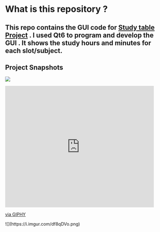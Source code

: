 # What is this repository ? 
This repo contains the GUI code for **[Study table Project](https://github.com/MonerMo/Oled-Screen-RTC-Interfacing-with-AVR)** . I used Qt6 to program and develop the GUI .
It shows the study hours and minutes for each slot/subject. 
---
## Project Snapshots 
![](https://i.imgur.com/ZHUPxUd.png)
<iframe src="https://giphy.com/embed/PdNtRyJnDN68uhUuTB" width="480" height="392" frameBorder="0" class="giphy-embed" allowFullScreen></iframe><p><a href="https://giphy.com/gifs/PdNtRyJnDN68uhUuTB">via GIPHY</a></p>
![](https://i.imgur.com/df8qDVo.png)

